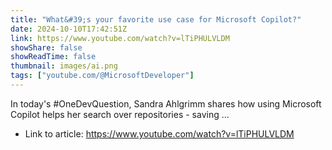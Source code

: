 ```yaml
---
title: "What&#39;s your favorite use case for Microsoft Copilot?"
date: 2024-10-10T17:42:51Z
link: https://www.youtube.com/watch?v=lTiPHULVLDM
showShare: false
showReadTime: false
thumbnail: images/ai.png
tags: ["youtube.com/@MicrosoftDeveloper"]
---
```

In today's #OneDevQuestion, Sandra Ahlgrimm shares how using Microsoft Copilot helps her search over repositories - saving ...

- Link to article: https://www.youtube.com/watch?v=lTiPHULVLDM